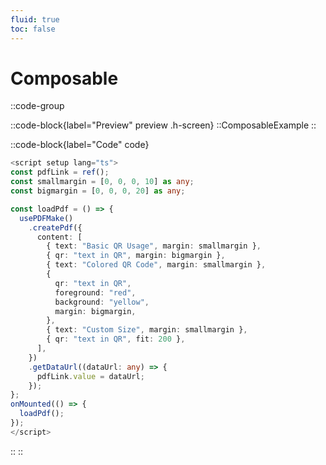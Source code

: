 ```yaml
---
fluid: true
toc: false
---
```

# Composable

::code-group

  ::code-block{label="Preview" preview .h-screen}
    ::ComposableExample
  ::

  ::code-block{label="Code" code}
```ts []{7}
<script setup lang="ts">
const pdfLink = ref();
const smallmargin = [0, 0, 0, 10] as any;
const bigmargin = [0, 0, 0, 20] as any;

const loadPdf = () => {
  usePDFMake()
    .createPdf({
      content: [
        { text: "Basic QR Usage", margin: smallmargin },
        { qr: "text in QR", margin: bigmargin },
        { text: "Colored QR Code", margin: smallmargin },
        {
          qr: "text in QR",
          foreground: "red",
          background: "yellow",
          margin: bigmargin,
        },
        { text: "Custom Size", margin: smallmargin },
        { qr: "text in QR", fit: 200 },
      ],
    })
    .getDataUrl((dataUrl: any) => {
      pdfLink.value = dataUrl;
    });
};
onMounted(() => {
  loadPdf();
});
</script>
``` 
  ::
::
